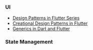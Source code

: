 ### UI

- [Design Patterns in Flutter Series](https://medium.com/flutter-community/flutter-design-patterns-0-introduction-5e88cfff6792)
- [Creational Design Patterns in Flutter](https://dart.academy/creational-design-patterns-for-dart-and-flutter-factory-method/?fbclid=IwAR3WoA8QonjNeOfq1G8SaLQBqYZbEHf5bbLgLO9zudeLwQGy2ohp5hqweDk)
- [Generics in Dart and Flutter](https://dart.academy/generics-in-dart-and-flutter/)

### State Management
